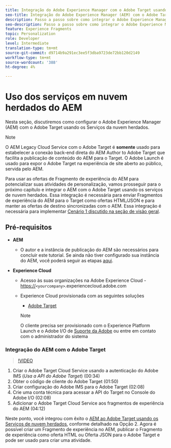 ```yaml
---
title: Integração do Adobe Experience Manager com o Adobe Target usando os Serviços na Nuvem
seo-title: Integração do Adobe Experience Manager (AEM) com o Adobe Target usando os Serviços de nuvem herdados
description: Passo a passo sobre como integrar o Adobe Experience Manager (AEM) ao Adobe Target usando o AEM Cloud Service
seo-description: Passo a passo sobre como integrar o Adobe Experience Manager (AEM) ao Adobe Target usando o AEM Cloud Service
feature: Experience Fragments
topic: Personalization
role: Developer
level: Intermediate
translation-type: tm+mt
source-git-commit: d9714b9a291ec3ee5f3dba9723de72bb120d2149
workflow-type: tm+mt
source-wordcount: '388'
ht-degree: 4%

---
```



# Uso dos serviços em nuvem herdados do AEM

Nesta seção, discutiremos como configurar o Adobe Experience Manager (AEM) com o Adobe Target usando os Serviços da nuvem herdados.

>[!NOTE]
>
> O AEM Legacy Cloud Service com o Adobe Target é **somente** usado para estabelecer a conexão back-end direta do AEM Author to Adobe Target que facilita a publicação de conteúdo do AEM para o Target. O Adobe Launch é usado para expor o Adobe Target na experiência de site aberto ao público, servida pelo AEM.

Para usar as ofertas de Fragmento de experiência do AEM para potencializar suas atividades de personalização, vamos prosseguir para o próximo capítulo e integrar o AEM com o Adobe Target usando os serviços de nuvem herdados. Essa integração é necessária para enviar Fragmentos de experiência do AEM para o Target como ofertas HTML/JSON e para manter as ofertas de destino sincronizadas com o AEM. Essa integração é necessária para implementar [Cenário 1 discutido na seção de visão geral](./overview.md#personalization-using-aem-experience-fragment).

## Pré-requisitos

* **AEM**

   * O autor e a instância de publicação do AEM são necessários para concluir este tutorial. Se ainda não tiver configurado sua instância do AEM, você poderá seguir as etapas [aqui](./implementation.md#set-up-aem).

* **Experience Cloud**
   * Acesso às suas organizações na Adobe Experience Cloud - <https://>`<yourcompany>`.experiencecloud.adobe.com
   * Experience Cloud provisionada com as seguintes soluções
      * [Adobe Target](https://experiencecloud.adobe.com)

      >[!NOTE]
      >
      > O cliente precisa ser provisionado com o Experience Platform Launch e o Adobe I/O de [Suporte da Adobe](https://helpx.adobe.com/br/contact/enterprise-support.ec.html) ou entre em contato com o administrador do sistema



### Integração do AEM com o Adobe Target

>[!VIDEO](https://video.tv.adobe.com/v/28428?quality=12&learn=on)

1. Criar o Adobe Target Cloud Service usando a autenticação do Adobe IMS (*Usa a API do Adobe Target*) (00:34)
2. Obter o código de cliente do Adobe Target (01:50)
3. Criar configuração do Adobe IMS para o Adobe Target (02:08)
4. Crie uma conta técnica para acessar a API do Target no Console do Adobe I/O (02:08)
5. Adicionar o Adobe Target Cloud Service aos fragmentos de experiência do AEM (04:12)

Neste ponto, você integrou com êxito o [AEM ao Adobe Target usando os Serviços de nuvem herdados](./using-aem-cloud-services.md#integrating-aem-target-options), conforme detalhado na Opção 2. Agora é possível criar um Fragmento de experiência no AEM, publicar o Fragmento de experiência como oferta HTML ou Oferta JSON para o Adobe Target e pode ser usado para criar uma atividade.
